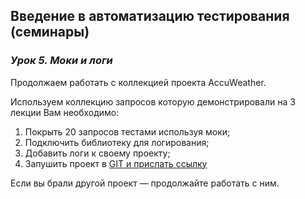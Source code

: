 ## Введение в автоматизацию тестирования (семинары)
### _Урок 5. Моки и логи_
Продолжаем работать с коллекцией проекта AccuWeather.

Используем коллекцию запросов которую демонстрировали на 3 лекции
Вам необходимо:
1. Покрыть 20 запросов тестами используя моки;
2. Подключить библиотеку для логирования;
3. Добавить логи к своему проекту;
4. Запушить проект в [GIT и прислать ссылку](https://github.com/PoddubnovD/Home_Work_AutoTests_5)

Если вы брали другой проект — продолжайте работать с ним.
